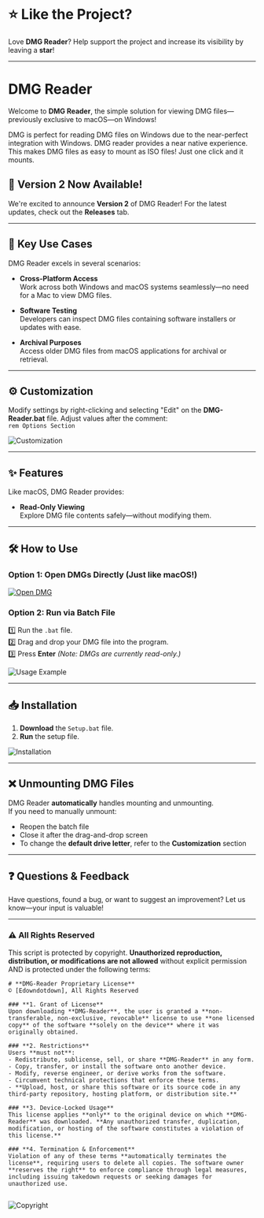 # **⭐ Like the Project?**  

Love **DMG Reader**? Help support the project and increase its visibility by leaving a **star**!  

---

# **DMG Reader**  

Welcome to **DMG Reader**, the simple solution for viewing DMG files—previously exclusive to macOS—on Windows!  

DMG is perfect for reading DMG files on Windows due to the near-perfect integration with Windows. DMG reader provides
a near native experience. This makes DMG files as easy to mount as ISO files! Just one click and it mounts. 


## **🎉 Version 2 Now Available!**  
We're excited to announce **Version 2** of DMG Reader! For the latest updates, check out the **Releases** tab.  

---

## **🚀 Key Use Cases**  

DMG Reader excels in several scenarios:  

- **Cross-Platform Access**  
  Work across both Windows and macOS systems seamlessly—no need for a Mac to view DMG files.  

- **Software Testing**  
  Developers can inspect DMG files containing software installers or updates with ease.  

- **Archival Purposes**  
  Access older DMG files from macOS applications for archival or retrieval.  

---

## **⚙️ Customization**  

Modify settings by right-clicking and selecting "Edit" on the **DMG-Reader.bat** file. Adjust values after the comment:  
`rem Options Section`  

![Customization](https://github.com/user-attachments/assets/d98b7923-90c8-40ff-a6e4-92b423813859)  
 

---

## **✨ Features**  

Like macOS, DMG Reader provides:  

- **Read-Only Viewing**  
  Explore DMG file contents safely—without modifying them.  

---

## **🛠️ How to Use**  

### **Option 1: Open DMGs Directly (Just like macOS!)**  
[![Open DMG](https://github.com/user-attachments/assets/3abe9e65-6341-40d3-86e8-acf9c3b422a9) ](https://private-user-images.githubusercontent.com/115327261/399342135-1acef9d4-0032-45c8-ba4d-bfde74d5d535.mp4?jwt=eyJhbGciOiJIUzI1NiIsInR5cCI6IkpXVCJ9.eyJpc3MiOiJnaXRodWIuY29tIiwiYXVkIjoicmF3LmdpdGh1YnVzZXJjb250ZW50LmNvbSIsImtleSI6ImtleTUiLCJleHAiOjE3NDUzMzg3NDAsIm5iZiI6MTc0NTMzODQ0MCwicGF0aCI6Ii8xMTUzMjcyNjEvMzk5MzQyMTM1LTFhY2VmOWQ0LTAwMzItNDVjOC1iYTRkLWJmZGU3NGQ1ZDUzNS5tcDQ_WC1BbXotQWxnb3JpdGhtPUFXUzQtSE1BQy1TSEEyNTYmWC1BbXotQ3JlZGVudGlhbD1BS0lBVkNPRFlMU0E1M1BRSzRaQSUyRjIwMjUwNDIyJTJGdXMtZWFzdC0xJTJGczMlMkZhd3M0X3JlcXVlc3QmWC1BbXotRGF0ZT0yMDI1MDQyMlQxNjE0MDBaJlgtQW16LUV4cGlyZXM9MzAwJlgtQW16LVNpZ25hdHVyZT1iZGQ5YWM1ZTRiYjRlNThkMGY4NmYzYzAyOTcwY2FiMWQxYjRhMmFlODUxOTI2MWVhYzA5ZjI0Y2Q3YTlkZTAzJlgtQW16LVNpZ25lZEhlYWRlcnM9aG9zdCJ9.CBQD-0fDa8qFdXpf1Q_HOb7Rqckj9KDWzWRG5_DREVI)

### **Option 2: Run via Batch File**  
1️⃣ Run the `.bat` file.  
2️⃣ Drag and drop your DMG file into the program.  
3️⃣ Press **Enter** _(Note: DMGs are currently read-only.)_  

![Usage Example](https://github.com/user-attachments/assets/22295a0f-ad11-437f-9219-a6d9204fb94b)  

---

## **📥 Installation**  

1. **Download** the `Setup.bat` file.  
2. **Run** the setup file.  

![Installation](https://github.com/user-attachments/assets/b230091b-9701-49fa-b4f0-73fca9f92173)  


---

## **❌ Unmounting DMG Files**  

DMG Reader **automatically** handles mounting and unmounting.  
If you need to manually unmount:  

- Reopen the batch file  
- Close it after the drag-and-drop screen  
- To change the **default drive letter**, refer to the **Customization** section  

---

## **❓ Questions & Feedback**  

Have questions, found a bug, or want to suggest an improvement? Let us know—your input is valuable!  

---

### **⚠️ All Rights Reserved**  
This script is protected by copyright. **Unauthorized reproduction, distribution, or modifications are not allowed** without explicit permission AND is protected under the following terms:
~~~
# **DMG-Reader Proprietary License**  
© [Edowndotdown], All Rights Reserved  

### **1. Grant of License**  
Upon downloading **DMG-Reader**, the user is granted a **non-transferable, non-exclusive, revocable** license to use **one licensed copy** of the software **solely on the device** where it was originally obtained.  

### **2. Restrictions**  
Users **must not**:  
- Redistribute, sublicense, sell, or share **DMG-Reader** in any form.  
- Copy, transfer, or install the software onto another device.  
- Modify, reverse engineer, or derive works from the software.  
- Circumvent technical protections that enforce these terms.  
- **Upload, host, or share this software or its source code in any third-party repository, hosting platform, or distribution site.**  

### **3. Device-Locked Usage**  
This license applies **only** to the original device on which **DMG-Reader** was downloaded. **Any unauthorized transfer, duplication, modification, or hosting of the software constitutes a violation of this license.**  

### **4. Termination & Enforcement**  
Violation of any of these terms **automatically terminates the license**, requiring users to delete all copies. The software owner **reserves the right** to enforce compliance through legal measures, including issuing takedown requests or seeking damages for unauthorized use.  


~~~


![Copyright](https://github.com/user-attachments/assets/ea2ae750-d9e6-4a64-8755-dc9322d70816)  

